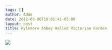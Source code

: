 ```yaml
---
tags: []
author: Adam
date: 2012-09-06T16:01:41-05:00
layout: post
title: Kylemore Abbey Walled Victorian Garden
---
```


![](/media/m9y7uvI8o91qga9s2o1_1280.jpg)
